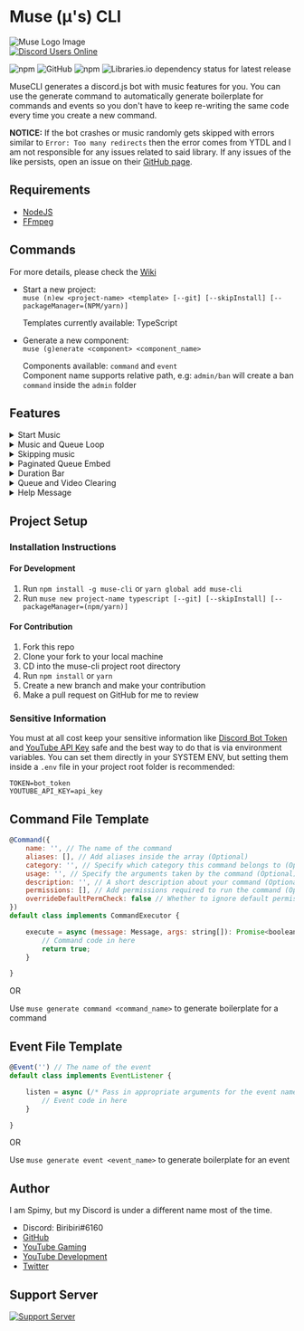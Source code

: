 # Muse (μ's) CLI

![Muse Logo Image](https://i.imgur.com/nUdeZsJ.png)\
[![Discord Users Online](https://discordapp.com/api/guilds/422469294786347016/widget.png?style=shield)](https://discord.gg/865tNC4)

![npm](https://img.shields.io/npm/v/muse-cli)
![GitHub](https://img.shields.io/github/license/spimy/muse-cli)
![npm](https://img.shields.io/npm/dw/muse-cli)
![Libraries.io dependency status for latest release](https://img.shields.io/librariesio/release/npm/muse-cli)

MuseCLI generates a discord.js bot with music features for you. You can use the generate command to automatically generate boilerplate for commands and events so you don't have to keep re-writing the same code every time you create a new command.

**NOTICE:** If the bot crashes or music randomly gets skipped with errors similar to `Error: Too many redirects` then
the error comes from YTDL and I am not responsible for any issues related to said library. If any issues of the like
persists, open an issue on their [GitHub page](https://github.com/Snowflake107/discord-ytdl-core/issues/).

## Requirements

- [NodeJS](https://nodejs.org/)
- [FFmpeg](https://www.ffmpeg.org/)

## Commands

For more details, please check the [Wiki](https://github.com/Spimy/muse-cli/wiki)

- Start a new project:\
    `muse (n)ew <project-name> <template> [--git] [--skipInstall] [--packageManager=(NPM/yarn)]`
    
    Templates currently available: TypeScript

- Generate a new component: \
    `muse (g)enerate <component> <component_name>`

    Components available: `command` and `event`\
    Component name supports relative path, e.g: `admin/ban` will create a ban `command` inside the `admin` folder

## Features

<details>
<summary>Start Music</summary>

- Multiple Ways to Start Music:

    1. Play with YouTube video links (also supports YouTube playlist links):\
    ![Method 1](https://i.imgur.com/70rQ31v.png)

    1. Play with search query:\
    ![Method 2](https://i.imgur.com/k23pWTS.png)

    1. Play using search command to make a selection from 10 results:\
    ![Method 3](https://i.imgur.com/ZlR8drJ.png)

</details>


<details>
<summary>Music and Queue Loop</summary>

- You can loop the currently playing music or queue.

    If music is looping, it will never jump to the next music in the queue unless you turn if off or skip it\
    If queue is looping, the entire queue will never end.

    ![Loop command](https://i.imgur.com/4mO29KC.png)

</details>


<details>
<summary>Skipping music</summary>

- Vote Skip if not Admin:

    ![Skip command](https://i.imgur.com/cptf7OX.png)

</details>


<details>
<summary>Paginated Queue Embed</summary>

-   Each page contains up to 5 videos so you need at least 6 videos in the queue for pagination to start\
    The reactor for pagination lasts for 60 seconds. If 60 seconds have passed, rerun the `queue` command for
    pagination to work again

    ![Queue embed](https://i.imgur.com/vUa4YvY.gif)

</details>


<details>
<summary>Duration Bar</summary>

- Updates every 5 seconds to avoid rate limit\
    ![Duration bar](https://i.imgur.com/k2zqPvy.gif)

</details>


<details>
<summary>Queue and Video Clearing</summary>

- Clear the whole queue or a specific music at a specified index:\
    ![Clear queue](https://i.imgur.com/HNyBvCN.png)

</details>


<details>
<summary>Help Message</summary>

- Responsive Help Message:\
    ![Help message](https://i.imgur.com/Sh5tzpR.png)

</details>


</details>


## Project Setup

### Installation Instructions

#### For Development

1. Run `npm install -g muse-cli` or `yarn global add muse-cli`
2. Run `muse new project-name typescript [--git] [--skipInstall] [--packageManager=(npm/yarn)]`

#### For Contribution

1. Fork this repo
2. Clone your fork to your local machine
3. CD into the muse-cli project root directory
4. Run `npm install` or `yarn`
5. Create a new branch and make your contribution
6. Make a pull request on GitHub for me to review

### Sensitive Information

You must at all cost keep your sensitive information like [Discord Bot Token](https://github.com/Spimy/muse-cli/wiki/Getting-a-Discord-Bot-Token) and [YouTube API Key](https://console.cloud.google.com/apis/library/youtube.googleapis.com?id=125bab65-cfb6-4f25-9826-4dcc309bc508) safe and the best way to do that is via environment variables. You can set them directly in your SYSTEM ENV, but setting them inside a `.env` file in your project root folder is recommended:
```
TOKEN=bot_token
YOUTUBE_API_KEY=api_key
```

## Command File Template

```js
@Command({
    name: '', // The name of the command
    aliases: [], // Add aliases inside the array (Optional)
    category: '', // Specify which category this command belongs to (Optional)
    usage: '', // Specify the arguments taken by the command (Optional)
    description: '', // A short description about your command (Optional)
    permissions: [], // Add permissions required to run the command (Optional)
    overrideDefaultPermCheck: false // Whether to ignore default permission check (Optional)
})
default class implements CommandExecutor {

    execute = async (message: Message, args: string[]): Promise<boolean> => {
        // Command code in here
        return true;
    }

}
```
OR

Use `muse generate command <command_name>` to generate boilerplate for a command

## Event File Template

```js
@Event('') // The name of the event
default class implements EventListener {

    listen = async (/* Pass in appropriate arguments for the event name passed in the decorator */) => {
        // Event code in here
    }

}
```
OR

Use `muse generate event <event_name>` to generate boilerplate for an event


## Author

I am Spimy, but my Discord is under a different name most of the time.
- Discord: Biribiri#6160
- [GitHub](https://github.com/Spimy)
- [YouTube Gaming](https://www.youtube.com/channel/UCNfE0E97k3fouJg-2nulLKg)
- [YouTube Development](https://www.youtube.com/channel/UCEw406qZnsdCEpRgVvCJzuQ)
- [Twitter](https://twitter.com/OfficialSpimy)

## Support Server

[![Support Server](https://discordapp.com/api/guilds/422469294786347016/widget.png?style=banner2)](https://discord.gg/865tNC4)

